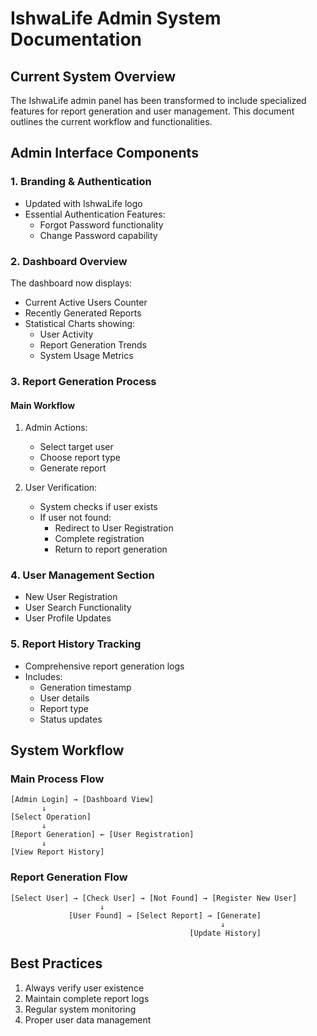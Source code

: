 # IshwaLife Admin System Documentation

## Current System Overview
The IshwaLife admin panel has been transformed to include specialized features for report generation and user management. This document outlines the current workflow and functionalities.

## Admin Interface Components

### 1. Branding & Authentication
- Updated with IshwaLife logo
- Essential Authentication Features:
  - Forgot Password functionality
  - Change Password capability

### 2. Dashboard Overview
The dashboard now displays:
- Current Active Users Counter
- Recently Generated Reports
- Statistical Charts showing:
  - User Activity
  - Report Generation Trends
  - System Usage Metrics

### 3. Report Generation Process
#### Main Workflow
1. Admin Actions:
   - Select target user
   - Choose report type
   - Generate report

2. User Verification:
   - System checks if user exists
   - If user not found:
     * Redirect to User Registration
     * Complete registration
     * Return to report generation

### 4. User Management Section
- New User Registration
- User Search Functionality
- User Profile Updates

### 5. Report History Tracking
- Comprehensive report generation logs
- Includes:
  - Generation timestamp
  - User details
  - Report type
  - Status updates

## System Workflow

### Main Process Flow
```
[Admin Login] → [Dashboard View]
       ↓
[Select Operation]
       ↓
[Report Generation] ← [User Registration]
       ↓
[View Report History]
```

### Report Generation Flow
```
[Select User] → [Check User] → [Not Found] → [Register New User]
                    ↓
             [User Found] → [Select Report] → [Generate]
                                               ↓
                                        [Update History]
```

## Best Practices
1. Always verify user existence
2. Maintain complete report logs
3. Regular system monitoring
4. Proper user data management
